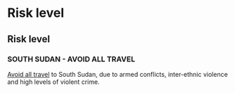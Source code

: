 # Risk level

## Risk level

### SOUTH SUDAN - AVOID ALL TRAVEL

[Avoid all travel](#levels "Risk Levels") to South Sudan, due to armed conflicts, inter-ethnic violence and high levels of violent crime.